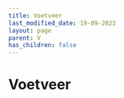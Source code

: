 ```yaml
---
title: Voetveer
last_modified_date: 19-09-2023
layout: page
parent: V
has_children: false
---
```


Voetveer
========

